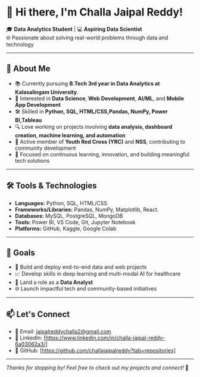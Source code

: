 # 👋 Hi there, I'm **Challa Jaipal Reddy!**

🎓 **Data Analytics Student** | 💻 **Aspiring Data Scientist**  
🌐 Passionate about solving real-world problems through data and technology

---

## 🚀 About Me

- 📚 Currently pursuing **B.Tech 3rd year in Data Analytics at Kalasalingam University**.
- 🧠 Interested in **Data Science**, **Web Development**, **AI/ML**, and **Mobile App Development**
- 🛠️ Skilled in **Python, SQL, HTML/CSS,Pandas, NumPy, Power BI,Tableau**
- 🔍 Love working on projects involving **data analysis, dashboard creation, machine learning, and automation**
- 👥 Active member of **Youth Red Cross (YRC)** and **NSS**, contributing to community development
- 🎯 Focused on continuous learning, innovation, and building meaningful tech solutions

---

## 🛠️ Tools & Technologies

- **Languages:** Python, SQL, HTML/CSS  
- **Frameworks/Libraries:** Pandas, NumPy, Matplotlib, React.
- **Databases:** MySQL, PostgreSQL, MongoDB  
- **Tools:** Power BI, VS Code, Git, Jupyter Notebook  
- **Platforms:** GitHub, Kaggle, Google Colab

---

## 📌 Goals

- 🔄 Build and deploy end-to-end data and web projects  
- 📈 Develop skills in deep learning and multi-modal AI for healthcare  
- 🌟 Land a role as a **Data Analyst** 
- 🌐 Launch impactful tech and community-based initiatives

---

## 📫 Let's Connect

- 📧 Email: jaipalreddychalla2@gmail.com   
- 🔗 LinkedIn: [https://www.linkedin.com/in/challa-jaipal-reddy-6a03062a3/]  
- 🧠 GitHub: [https://github.com/challajaipalreddy?tab=repositories]

---

*Thanks for stopping by! Feel free to check out my projects and connect!* 🚀
